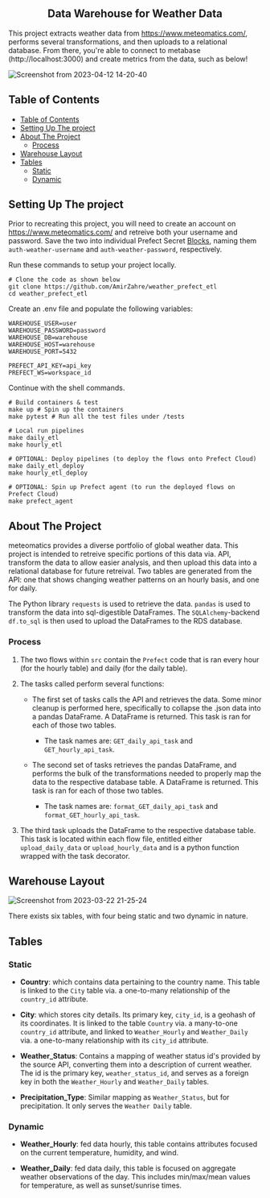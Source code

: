 
<br  />

<h2  align="center">Data Warehouse for Weather Data</h3>

  

<p  align="center">

This project extracts weather data from https://www.meteomatics.com/, performs several transformations, and then uploads to a relational database. From there, you're able to connect to metabase (http://localhost:3000) and create metrics from the data, such as below!
  
![Screenshot from 2023-04-12 14-20-40](https://user-images.githubusercontent.com/71795488/231575573-9f3c5680-1def-45b3-b1e6-96be5f577302.png)



<!-- TABLE OF CONTENTS -->

## Table of Contents

- [Table of Contents](#table-of-contents)
- [Setting Up The project](#setting-up-the-project)
- [About The Project](#about-the-project)
	- [Process](#process)
- [Warehouse Layout](#warehouse-layout)
- [Tables](#tables)
	- [Static](#static)
	- [Dynamic](#dynamic)

  
<!-- TO START -->
## Setting Up The project
Prior to recreating this project, you will need to create an account on https://www.meteomatics.com/ and retreive both your username and password. Save the two into individual Prefect Secret [Blocks](https://docs.prefect.io/latest/concepts/blocks/), naming them `auth-weather-username` and `auth-weather-password`, respectively.
<br>

Run these commands to setup your project locally.
```shell
# Clone the code as shown below
git clone https://github.com/AmirZahre/weather_prefect_etl
cd weather_prefect_etl
```
Create an .env file and populate the following variables:

```
WAREHOUSE_USER=user
WAREHOUSE_PASSWORD=password
WAREHOUSE_DB=warehouse
WAREHOUSE_HOST=warehouse
WAREHOUSE_PORT=5432

PREFECT_API_KEY=api_key
PREFECT_WS=workspace_id
```

Continue with the shell commands.
```shell
# Build containers & test
make up # Spin up the containers
make pytest # Run all the test files under /tests

# Local run pipelines
make daily_etl
make hourly_etl

# OPTIONAL: Deploy pipelines (to deploy the flows onto Prefect Cloud)
make daily_etl_deploy
make hourly_etl_deploy

# OPTIONAL: Spin up Prefect agent (to run the deployed flows on Prefect Cloud)
make prefect_agent
```




<!-- ABOUT THE PROJECT -->

## About The Project

  

meteomatics provides a diverse portfolio of global weather data. This project is intended to retreive specific portions of this data via. API, transform the data to allow easier analysis, and then upload this data into a relational database for future retreival. Two tables are generated from the API: one that shows changing weather patterns on an hourly basis, and one for daily.

  

The Python library `requests` is used to retrieve the data. `pandas` is used to transform the data into sql-digestible DataFrames. The `SQLAlchemy`-backend `df.to_sql` is then used to upload the DataFrames to the RDS database.

  

### Process

  

1. The two flows within `src` contain the `Prefect` code that is ran every hour (for the hourly table) and daily (for the daily table).

2. The tasks called perform several functions:

	* The first set of tasks calls the API and retrieves the data. Some minor cleanup is performed here, specifically to collapse the .json data into a pandas DataFrame. A DataFrame is returned. This task is ran for each of those two tables.
		* The task names are: `GET_daily_api_task` and `GET_hourly_api_task`.

	* The second set of tasks retrieves the pandas DataFrame, and performs the bulk of the transformations needed to properly map the data to the respective database table. A DataFrame is returned. This task is ran for each of those two tables.
		* The task names are: `format_GET_daily_api_task` and `format_GET_hourly_api_task`.

3. The third task uploads the DataFrame to the respective database table. This task is located within each flow file, entitled either `upload_daily_data` or `upload_hourly_data` and is a python function wrapped with the task decorator.

<!-- Warehouse -->

## Warehouse Layout

  

  

![Screenshot from 2023-03-22 21-25-24](https://user-images.githubusercontent.com/71795488/227098906-70565eb2-95d2-4a35-a2c6-ab96d975f0ef.png)

There exists six tables, with four being static and two dynamic in nature.

  

## Tables

### Static

  

*  **Country**: which contains data pertaining to the country name. This table is linked to the `City` table via. a one-to-many relationship of the `country_id` attribute.

  

*  **City**: which stores city details. Its primary key, `city_id`, is a geohash of its coordinates. It is linked to the table `Country` via. a many-to-one `country_id` attribute, and linked to `Weather_Hourly` and `Weather_Daily` via. a one-to-many relationship with its `city_id` attribute.

  

*  **Weather_Status**: Contains a mapping of weather status id's provided by the source API, converting them into a description of current weather. The id is the primary key, `weather_status_id`, and serves as a foreign key in both the `Weather_Hourly` and `Weather_Daily` tables.

  

*  **Precipitation_Type**: Similar mapping as `Weather_Status`, but for precipitation. It only serves the `Weather Daily` table.

  
  

### Dynamic

  

*  **Weather_Hourly**: fed data hourly, this table contains attributes focused on the current temperature, humidity, and wind.

  

*  **Weather_Daily**: fed data daily, this table is focused on aggregate weather observations of the day. This includes min/max/mean values for temperature, as well as sunset/sunrise times.
